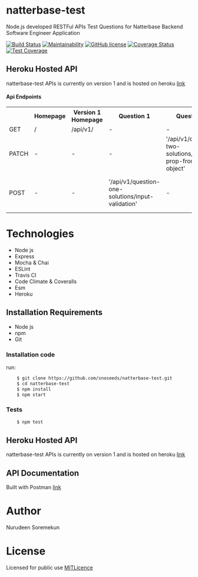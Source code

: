 # natterbase-test
Node.js developed RESTFul APIs Test Questions for Natterbase Backend Software Engineer Application

[![Build Status](https://travis-ci.com/snoseeds/natterbase-test.svg?branch=develop)](https://travis-ci.com/snoseeds/natterbase-test)
[![Maintainability](https://api.codeclimate.com/v1/badges/87cbfa83452cbb0dd136/maintainability)](https://codeclimate.com/github/snoseeds/natterbase-test/maintainability)
[![GitHub license](https://img.shields.io/github/license/snoseeds/natterbase-test.svg)](https://github.com/snoseeds/natterbase-test/blob/develop/LICENSE)
[![Coverage Status](https://coveralls.io/repos/github/snoseeds/natterbase-test/badge.svg?branch=develop)](https://coveralls.io/github/snoseeds/natterbase-test?branch=develop)
[![Test Coverage](https://api.codeclimate.com/v1/badges/87cbfa83452cbb0dd136/test_coverage)](https://codeclimate.com/github/snoseeds/natterbase-test/test_coverage)

## Heroku Hosted API
natterbase-test APIs is currently on version 1 and is hosted on heroku [link](https://snoseeds-natterbase-test-apis.herokuapp.com)

#### Api Endpoints
<table>
    <tr>
        <th> </th>
        <th>Homepage</th>
        <th> Version 1 Homepage</th>
        <th> Question 1</th>
        <th> Question 2</th>
        <th> Question 3</th>
    </tr>
    <tr>
        <td> GET </td>
        <td>/</td>
        <td>/api/v1/ </td>
        <td> - </td>
        <td> - </td>
        <td> - </td>
    </tr>
    <tr>
        <td>PATCH</td>
        <td> - </td>
        <td> - </td>
        <td> - </td>
        <td>'/api/v1/question-two-solutions/remove-prop-from-object'</td>
        <td> - </td>
    </tr>
    <tr>
        <td>POST</td>
        <td> - </td>
        <td> - </td>
        <td>'/api/v1/question-one-solutions/input-validation'</td>
        <td> - </td>
        <td>'/api/v1/question-three-solutions/lowest-index-for-circular-trips'</td>
    </tr>
</table>

# Technologies

* Node js
* Express
* Mocha & Chai
* ESLint
* Travis CI
* Code Climate & Coveralls
* Esm
* Heroku

## Installation Requirements

* Node js
* npm
* Git

### Installation code
run: 
```Bash
    $ git clone https://github.com/snoseeds/natterbase-test.git
    $ cd natterbase-test
    $ npm install
    $ npm start
```

### Tests
```Bash
    $ npm test
```
## Heroku Hosted API
natterbase-test APIs is currently on version 1 and is hosted on heroku [link](https://snoseeds-natterbase-test-apis.herokuapp.com)

## API Documentation
Built with Postman [link](https://documenter.getpostman.com/view/6777319/SVfJVXQN)

# Author

Nurudeen Soremekun

# License

Licensed for public use [MITLicence](https://opensource.org/licenses/MIT)